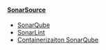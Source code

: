 #### [SonarSource](https://www.sonarsource.com/)
  * [SonarQube](https://www.sonarqube.org/)
  * [SonarLint](https://www.sonarsource.com/products/sonarlint/)
  * [Containerizaiton SonarQube](https://github.com/GeromeRen/sonarqube)
